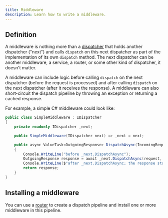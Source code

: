 ```yaml
---
title: Middleware
description: Learn how to write a middleware.
---
```


## Definition

A middleware is nothing more than a [dispatcher](../dispatch-pipeline#the-dispatcher-abstraction) that holds another
dispatcher ("next") and calls `dispatch` on this next dispatcher as part of the implementation of its own `dispatch`
method. The next dispatcher can be another middleware, a service, a router, or some other kind of dispatcher, it doesn't
matter.

A middleware can include logic before calling `dispatch` on the next dispatcher (before the request is processed) and
after calling `dispatch` on the next dispatcher (after it receives the response). A middleware can also short-circuit
the dispatch pipeline by throwing an exception or returning a cached response.

For example, a simple C# middleware could look like:

```csharp
public class SimpleMiddleware : IDispatcher
{
    private readonly IDispatcher _next;

    public SimpleMiddleware(IDispatcher next) => _next = next;

    public async ValueTask<OutgoingResponse> DispatchAsync(IncomingRequest request, CancellationToken cancellationToken)
    {
        Console.WriteLine("before _next.DispatchAsync");
        OutgoingResponse response = await _next.DispatchAsync(request, cancellationToken);
        Console.WriteLine($"after _next.DispatchAsync; the response status code is {response.StatusCode}");
        return response;
    }
}
```

## Installing a middleware

You can use a [router](router) to create a dispatch pipeline and install one or more middleware in this pipeline.
